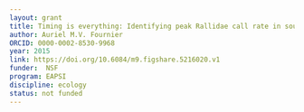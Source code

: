 ```yaml
---
layout: grant
title: Timing is everything: Identifying peak Rallidae call rate in southeast Australia
author: Auriel M.V. Fournier
ORCID: 0000-0002-8530-9968
year: 2015
link: https://doi.org/10.6084/m9.figshare.5216020.v1
funder:  NSF
program: EAPSI
discipline: ecology
status: not funded
---
```


